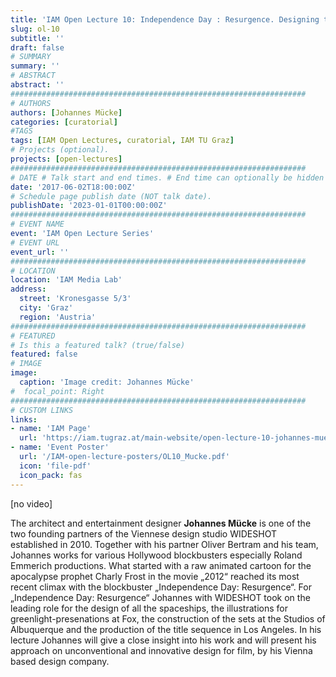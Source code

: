 ```yaml
---
title: 'IAM Open Lecture 10: Independence Day : Resurgence. Designing the Alien Invasion'
slug: ol-10
subtitle: ''
draft: false
# SUMMARY
summary: ''
# ABSTRACT 
abstract: ''
##################################################################
# AUTHORS 
authors: [Johannes Mücke]
categories: [curatorial]
#TAGS
tags: [IAM Open Lectures, curatorial, IAM TU Graz]
# Projects (optional).
projects: [open-lectures]
##################################################################
# DATE # Talk start and end times. # End time can optionally be hidden by prefixing the line with `#`.
date: '2017-06-02T18:00:00Z'
# Schedule page publish date (NOT talk date).
publishDate: '2023-01-01T00:00:00Z'
##################################################################
# EVENT NAME 
event: 'IAM Open Lecture Series'
# EVENT URL 
event_url: ''
##################################################################
# LOCATION 
location: 'IAM Media Lab'
address:
  street: 'Kronesgasse 5/3'
  city: 'Graz'
  region: 'Austria'
##################################################################
# FEATURED
# Is this a featured talk? (true/false)
featured: false
# IMAGE 
image:
  caption: 'Image credit: Johannes Mücke'
#  focal_point: Right
##################################################################
# CUSTOM LINKS 
links:
- name: 'IAM Page'
  url: 'https://iam.tugraz.at/main-website/open-lecture-10-johannes-muecke-independence-day-resurgence-designing-the-alien-invasion/'
- name: 'Event Poster'
  url: '/IAM-open-lecture-posters/OL10_Mucke.pdf'
  icon: 'file-pdf'
  icon_pack: fas
---
```


[no video]

The architect and entertainment designer **Johannes Mücke** is one of the two founding partners of the Viennese design studio WIDESHOT established in 2010. Together with his partner Oliver Bertram and his team, Johannes works for various Hollywood blockbusters especially Roland Emmerich productions. What started with a raw animated cartoon for the apocalypse prophet Charly Frost in the movie „2012“ reached its most recent climax with the blockbuster „Independence Day: Resurgence“. For „Independence Day: Resurgence“ Johannes with WIDESHOT took on the leading role for the design of all the spaceships, the illustrations for greenlight-presenations at Fox, the construction of the sets at the Studios of Albuquerque and the production of the title sequence in Los Angeles. In his lecture Johannes will give a close insight into his work and will present his approach on unconventional and innovative design for film, by his Vienna based design company.

<!--

IAM Open Lecture #10  
Johannes Mücke „Independence Day : Resurgence. Designing the Alien Invasion“  
18:30 Friday 2 June 2017  
IAM Media Lab, Kronesgasse 5/3
Event poster https://iam.tugraz.at/wp-content/uploads/2017/05/ol10_Mucke.pdf
Original post: https://iam.tugraz.at/2017/05/ol10/
-->